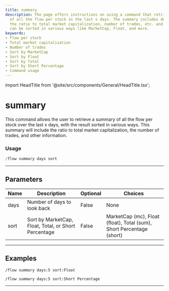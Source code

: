 ```yaml
---
title: summary
description: The page offers instructions on using a command that retrieves a summary
  of all the flow per stock in the last x days. The summary includes details like
  the ratio to total market capitalization, number of trades, etc. and the result
  can be sorted in various ways like MarketCap, Float, and more.
keywords:
- Flow per stock
- Total market capitalization
- Number of trades
- Sort by MarketCap
- Sort by Float
- Sort by Total
- Sort by Short Percentage
- Command usage
---
```


import HeadTitle from '@site/src/components/General/HeadTitle.tsx';

<HeadTitle title="summary - Flow - Discord - Reference | OpenBB Bot Docs" />

# summary

This command allows the user to retrieve a summary of all the flow per stock over the last x days, with the result sorted in various ways. This summary will include the ratio to total market capitalization, the number of trades, and other information.

### Usage

```python wordwrap
/flow summary days sort
```

---

## Parameters

| Name | Description | Optional | Choices |
| ---- | ----------- | -------- | ------- |
| days | Number of days to look back | False | None |
| sort | Sort by MarketCap, Float, Total, or Short Percentage | False | MarketCap (mc), Float (float), Total (sum), Short Percentage (short) |


---

## Examples

```
/flow summary days:5 sort:Float
```

```
/flow summary days:5 sort:Short Percentage
```

---
